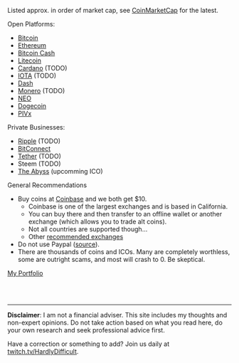 
Listed approx. in order of market cap, see [CoinMarketCap](https://coinmarketcap.com/) for the latest.

Open Platforms:

 - [Bitcoin](Bitcoin.md)
 - [Ethereum](Ethereum.md)
 - [Bitcoin Cash](BitcoinCash.md)
 - [Litecoin](Litecoin.md)
 - [Cardano](Cardano.md) (TODO)
 - [IOTA](IOTA.md) (TODO)
 - [Dash](Dash.md)
 - [Monero](Monero.md) (TODO)
 - [NEO](NEO.md)
 - [Dogecoin](Dogecoin.md)
 - [PIVx](PIVx.md)

Private Businesses:

 - [Ripple](Ripple.md) (TODO)
 - [BitConnect](BitConnect.md)
 - [Tether](Tether.md) (TODO)
 - Steem (TODO)
 - [The Abyss](TheAbyss.md) (upcomming ICO)


General Recommendations

 - Buy coins at [Coinbase](coinbase.com/join/59ebf3c17be14a00f92091b8) and we both get $10.  
   - Coinbase is one of the largest exchanges and is based in California.  
   - You can buy there and then transfer to an offline wallet or another exchange (which allows you to trade alt coins).
   - Not all countries are supported though...
   - Other [recommended exchanges](recs/Exchanges.md)
 - Do not use Paypal ([source](https://themerkle.com/paypal-continues-crackdown-on-crypto-sellers-permanently-limits-accounts/)).
 - There are thousands of coins and ICOs.  Many are completely worthless, some are outright scams, and most will crash to 0.  Be skeptical.


[My Portfolio](HardlyDifficult/Portfolio.md)

<br><br><hr>  **Disclaimer**: I am not a financial adviser.  This site includes my thoughts and non-expert opinions.  Do not take action based on what you read here, do your own research and seek professional advice first.

Have a correction or something to add?  Join us daily at [twitch.tv/HardlyDifficult](http://twitch.tv/HardlyDifficult).